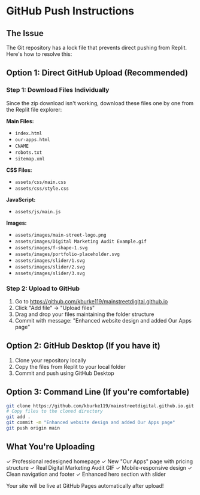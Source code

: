 # GitHub Push Instructions

## The Issue
The Git repository has a lock file that prevents direct pushing from Replit. Here's how to resolve this:

## Option 1: Direct GitHub Upload (Recommended)

### Step 1: Download Files Individually
Since the zip download isn't working, download these files one by one from the Replit file explorer:

**Main Files:**
- `index.html`
- `our-apps.html`
- `CNAME`
- `robots.txt`
- `sitemap.xml`

**CSS Files:**
- `assets/css/main.css`
- `assets/css/style.css`

**JavaScript:**
- `assets/js/main.js`

**Images:**
- `assets/images/main-street-logo.png`
- `assets/images/Digital Marketing Audit Example.gif`
- `assets/images/f-shape-1.svg`
- `assets/images/portfolio-placeholder.svg`
- `assets/images/slider/1.svg`
- `assets/images/slider/2.svg`
- `assets/images/slider/3.svg`

### Step 2: Upload to GitHub
1. Go to https://github.com/kburke119/mainstreetdigital.github.io
2. Click "Add file" → "Upload files"
3. Drag and drop your files maintaining the folder structure
4. Commit with message: "Enhanced website design and added Our Apps page"

## Option 2: GitHub Desktop (If you have it)
1. Clone your repository locally
2. Copy the files from Replit to your local folder
3. Commit and push using GitHub Desktop

## Option 3: Command Line (If you're comfortable)
```bash
git clone https://github.com/kburke119/mainstreetdigital.github.io.git
# Copy files to the cloned directory
git add .
git commit -m "Enhanced website design and added Our Apps page"
git push origin main
```

## What You're Uploading
✓ Professional redesigned homepage
✓ New "Our Apps" page with pricing structure
✓ Real Digital Marketing Audit GIF
✓ Mobile-responsive design
✓ Clean navigation and footer
✓ Enhanced hero section with slider

Your site will be live at GitHub Pages automatically after upload!